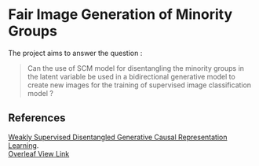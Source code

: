 # Fair Image Generation of Minority Groups

The project aims to answer the question :
> Can the use of SCM model for disentangling the minority groups in the latent variable be used in a bidirectional generative model to create new images for the training of supervised image classification model ?

## References
[Weakly Supervised Disentangled Generative Causal Representation Learning](https://www.jmlr.org/papers/volume23/21-0080/21-0080.pdf).  
[Overleaf View Link](https://www.overleaf.com/read/htydrnkcsqkz)
